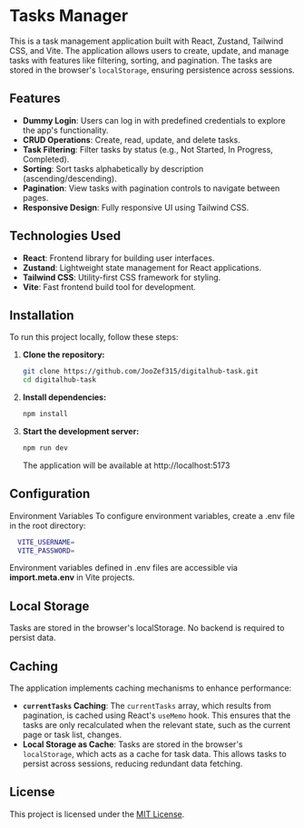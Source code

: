 # Tasks Manager

This is a task management application built with React, Zustand, Tailwind CSS, and Vite. The application allows users to create, update, and manage tasks with features like filtering, sorting, and pagination. The tasks are stored in the browser's `localStorage`, ensuring persistence across sessions.

## Features

- **Dummy Login**: Users can log in with predefined credentials to explore the app's functionality.
- **CRUD Operations**: Create, read, update, and delete tasks.
- **Task Filtering**: Filter tasks by status (e.g., Not Started, In Progress, Completed).
- **Sorting**: Sort tasks alphabetically by description (ascending/descending).
- **Pagination**: View tasks with pagination controls to navigate between pages.
- **Responsive Design**: Fully responsive UI using Tailwind CSS.

## Technologies Used

- **React**: Frontend library for building user interfaces.
- **Zustand**: Lightweight state management for React applications.
- **Tailwind CSS**: Utility-first CSS framework for styling.
- **Vite**: Fast frontend build tool for development.

## Installation

To run this project locally, follow these steps:

1. **Clone the repository:**
   ```bash
   git clone https://github.com/JooZef315/digitalhub-task.git
   cd digitalhub-task
   ```
2. **Install dependencies:**
   ```bash
   npm install
   ```
3. **Start the development server:**
   ```bash
   npm run dev
   ```
   The application will be available at http://localhost:5173

## Configuration

Environment Variables
To configure environment variables, create a .env file in the root directory:

```bash
  VITE_USERNAME=
  VITE_PASSWORD=
```

Environment variables defined in .env files are accessible via **import.meta.env** in Vite projects.

## Local Storage

Tasks are stored in the browser's localStorage. No backend is required to persist data.

## Caching

The application implements caching mechanisms to enhance performance:

- **`currentTasks` Caching**: The `currentTasks` array, which results from pagination, is cached using React's `useMemo` hook. This ensures that the tasks are only recalculated when the relevant state, such as the current page or task list, changes.
- **Local Storage as Cache**: Tasks are stored in the browser's `localStorage`, which acts as a cache for task data. This allows tasks to persist across sessions, reducing redundant data fetching.

## License

This project is licensed under the [MIT License](LICENSE).

